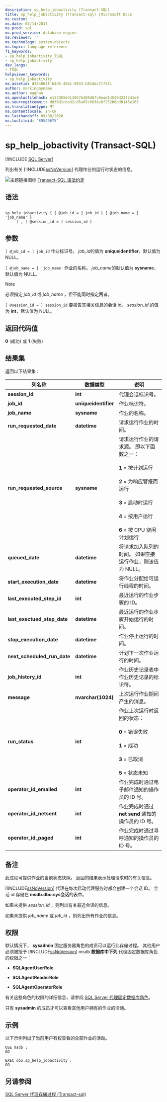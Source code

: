 ```yaml
---
description: sp_help_jobactivity (Transact-SQL)
title: sp_help_jobactivity (Transact-sql) |Microsoft Docs
ms.custom: ''
ms.date: 03/14/2017
ms.prod: sql
ms.prod_service: database-engine
ms.reviewer: ''
ms.technology: system-objects
ms.topic: language-reference
f1_keywords:
- sp_help_jobactivity_TSQL
- sp_help_jobactivity
dev_langs:
- TSQL
helpviewer_keywords:
- sp_help_jobactivity
ms.assetid: d344864f-b4d3-46b1-8933-b81dec71f511
author: markingmyname
ms.author: maghan
ms.openlocfilehash: e137d556413057b409d67c8ead14530d224241e0
ms.sourcegitcommit: dd36d1cbe32cd5a65c6638e8f252b0bd8145e165
ms.translationtype: MT
ms.contentlocale: zh-CN
ms.lasthandoff: 09/08/2020
ms.locfileid: "89549675"
---
```

# <a name="sp_help_jobactivity-transact-sql"></a>sp_help_jobactivity (Transact-SQL)
[!INCLUDE [SQL Server](../../includes/applies-to-version/sqlserver.md)]

  列出有关 [!INCLUDE[ssNoVersion](../../includes/ssnoversion-md.md)] 代理作业的运行时状态的信息。  
  
 ![主题链接图标](../../database-engine/configure-windows/media/topic-link.gif "“主题链接”图标") [Transact-SQL 语法约定](../../t-sql/language-elements/transact-sql-syntax-conventions-transact-sql.md)  
  
## <a name="syntax"></a>语法  
  
```  
  
sp_help_jobactivity { [ @job_id = ] job_id | [ @job_name = ] 'job_name' }  
     [ , [ @session_id = ] session_id ]  
```  
  
## <a name="arguments"></a>参数  
`[ @job_id = ] job_id` 作业标识号。 *job_id*的值为 **uniqueidentifier**，默认值为 NULL。  
  
`[ @job_name = ] 'job_name'` 作业的名称。 *job_name*的默认值为 **sysname**，默认值为 NULL。  
  
> [!NOTE]  
>  必须指定 *job_id* 或 *job_name* ，但不能同时指定两者。  
  
`[ @session_id = ] session_id` 要报告其相关信息的会话 id。 *session_id* 的值为 **int**，默认值为 NULL。  
  
## <a name="return-code-values"></a>返回代码值  
 **0** (成功) 或 **1** (失败)   
  
## <a name="result-sets"></a>结果集  
 返回以下结果集：  
  
|列名称|数据类型|说明|  
|-----------------|---------------|-----------------|  
|**session_id**|**int**|代理会话标识号。|  
|**job_id**|**uniqueidentifier**|作业标识符。|  
|**job_name**|**sysname**|作业的名称。|  
|**run_requested_date**|**datetime**|请求运行作业的时间。|  
|**run_requested_source**|**sysname**|请求运行作业的请求源。 即以下函数之一：<br /><br /> **1** = 按计划运行<br /><br /> **2** = 为响应警报而运行<br /><br /> **3** = 启动时运行<br /><br /> **4** = 按用户运行<br /><br /> **6** = 按 CPU 空闲计划运行|  
|**queued_date**|**datetime**|将请求加入队列的时间。 如果直接运行作业，则该值为 NULL。|  
|**start_execution_date**|**datetime**|将作业分配给可运行线程的时间。|  
|**last_executed_step_id**|**int**|最近运行的作业步骤的 ID。|  
|**last_exectued_step_date**|**datetime**|最近运行的作业步骤开始运行的时间。|  
|**stop_execution_date**|**datetime**|作业停止运行的时间。|  
|**next_scheduled_run_date**|**datetime**|计划下一次作业运行的时间。|  
|**job_history_id**|**int**|作业历史记录表中作业历史记录的标识符。|  
|**message**|**nvarchar(1024)**|上次运行作业期间产生的消息。|  
|**run_status**|**int**|作业上次运行时返回的状态：<br /><br /> **0** = 错误失败<br /><br /> **1** = 成功<br /><br /> **3** = 已取消<br /><br /> **5** = 状态未知|  
|**operator_id_emailed**|**int**|作业完成时通过电子邮件通知的操作员的 ID 号。|  
|**operator_id_netsent**|**int**|作业完成时通过 **net send** 通知的操作员的 ID 号。|  
|**operator_id_paged**|**int**|作业完成时通过寻呼通知的操作员的 ID 号。|  
  
## <a name="remarks"></a>备注  
 此过程可提供作业的当前状态快照。 返回的结果表示处理请求时的有关信息。  
  
 [!INCLUDE[ssNoVersion](../../includes/ssnoversion-md.md)] 代理在每次启动代理服务时都会创建一个会话 ID。 会话 id 存储在 **msdb.dbo.sys会话**的表中。  
  
 如果未提供 *session_id* ，则列出有关最近会话的信息。  
  
 如果未提供 *job_name* 或 *job_id* ，则列出所有作业的信息。  
  
## <a name="permissions"></a>权限  
 默认情况下， **sysadmin** 固定服务器角色的成员可以运行此存储过程。 其他用户必须被授予 [!INCLUDE[ssNoVersion](../../includes/ssnoversion-md.md)] msdb **数据库中下列** 代理固定数据库角色的权限之一：  
  
-   **SQLAgentUserRole**  
  
-   **SQLAgentReaderRole**  
  
-   **SQLAgentOperatorRole**  
  
 有关这些角色的权限的详细信息，请参阅 [SQL Server 代理固定数据库角色](../../ssms/agent/sql-server-agent-fixed-database-roles.md)。  
  
 只有 **sysadmin** 的成员才可以查看其他用户拥有的作业的活动。  
  
## <a name="examples"></a>示例  
 以下示例列出了当前用户有权查看的全部作业的活动。  
  
```  
USE msdb ;  
GO  
  
EXEC dbo.sp_help_jobactivity ;  
GO  
```  
  
## <a name="see-also"></a>另请参阅  
 [SQL Server 代理存储过程 &#40;Transact-sql&#41;](../../relational-databases/system-stored-procedures/sql-server-agent-stored-procedures-transact-sql.md)  
  
  
